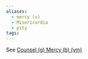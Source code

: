 ```yaml
---
aliases:
  - mercy (v)
  - Misericordia
  - pity
tags:
---
```

See [Counsel (g) Mercy (b) (vm)](obsidian://open?vault=Obsidian&file=VGBF%20Network%2FGifts%2FCounsel%20(g)%20Mercy%20(b)%20(vm))